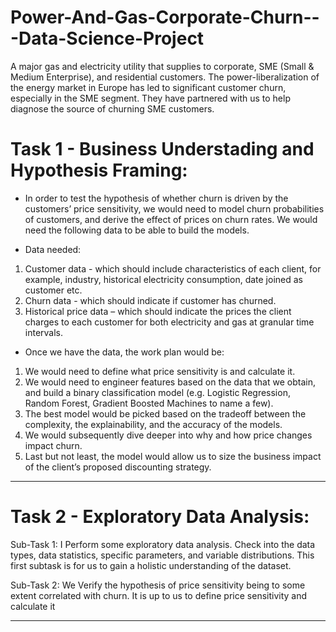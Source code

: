 # Power-And-Gas-Corporate-Churn---Data-Science-Project
A major gas and electricity utility that supplies to corporate, SME (Small &amp; Medium Enterprise), and residential customers. The power-liberalization of the energy market in Europe has led to significant customer churn, especially in the SME segment. They have partnered with us to help diagnose the source of churning SME customers.





# Task 1 - Business Understading and Hypothesis Framing: 

- In order to test the hypothesis of whether churn is driven by the customers’ price sensitivity, we
would need to model churn probabilities of customers, and derive the effect of prices on churn
rates. We would need the following data to be able to build the models.

- Data needed:

1. Customer data - which should include characteristics of each client, for example,
industry, historical electricity consumption, date joined as customer etc.
2. Churn data - which should indicate if customer has churned.
3. Historical price data – which should indicate the prices the client charges to each
customer for both electricity and gas at granular time intervals.

- Once we have the data, the work plan would be:

1. We would need to define what price sensitivity is and calculate it.
2. We would need to engineer features based on the data that we obtain, and build a
binary classification model (e.g. Logistic Regression, Random Forest, Gradient Boosted
Machines to name a few).
3. The best model would be picked based on the tradeoff between the complexity, the
explainability, and the accuracy of the models.
4. We would subsequently dive deeper into why and how price changes impact churn.
5. Last but not least, the model would allow us to size the business impact of the client’s
proposed discounting strategy.
-----------------------------------------------------------------------------------------------------------------------------------------------------------------------

# Task 2 - Exploratory Data Analysis:

Sub-Task 1:
I Perform some exploratory data analysis. Check into the data types, data statistics, specific parameters, and variable distributions. This first subtask is for us to gain a holistic understanding of the dataset.

Sub-Task 2:
We Verify the hypothesis of price sensitivity being to some extent correlated with churn. It is up to us to define price sensitivity and calculate it


-----------------------------------------------------------------------------------------------------------------------------------------------------------------------
